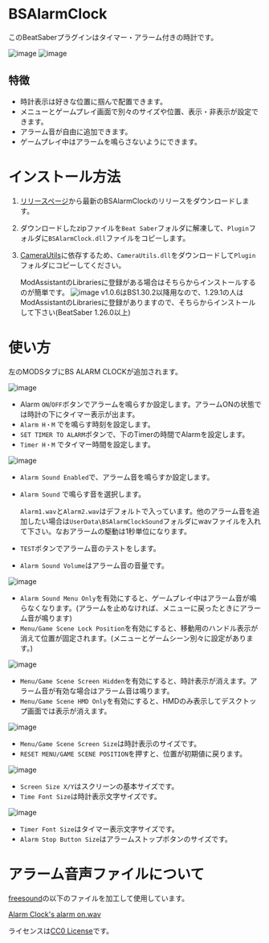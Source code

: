 # BSAlarmClock
このBeatSaberプラグインはタイマー・アラーム付きの時計です。

![image](https://github.com/rynan4818/BSAlarmClock/assets/14249877/bf26582b-de79-44f2-abfe-aecbda334a32)
![image](https://github.com/rynan4818/BSAlarmClock/assets/14249877/9b6bda56-13ad-441c-befe-a498b2d69c20)

## 特徴
* 時計表示は好きな位置に掴んで配置できます。
* メニューとゲームプレイ画面で別々のサイズや位置、表示・非表示が設定できます。
* アラーム音が自由に追加できます。
* ゲームプレイ中はアラームを鳴らさないようにできます。

# インストール方法
1. [リリースページ](https://github.com/rynan4818/BSAlarmClock/releases)から最新のBSAlarmClockのリリースをダウンロードします。
2. ダウンロードしたzipファイルを`Beat Saber`フォルダに解凍して、`Plugin`フォルダに`BSAlarmClock.dll`ファイルをコピーします。
3. [CameraUtils](https://github.com/Reezonate/CameraUtils)に依存するため、`CameraUtils.dll`をダウンロードして`Plugin`フォルダにコピーしてください。

    ModAssistantのLibrariesに登録がある場合はそちらからインストールするのが簡単です。
    ![image](https://user-images.githubusercontent.com/14249877/222885321-0d0a2b5b-ccaf-4868-86e9-8d77ca375d38.png)
    v1.0.6はBS1.30.2以降用なので、1.29.1の人はModAssistantのLibrariesに登録がありますので、そちらからインストールして下さい(BeatSaber 1.26.0以上)

# 使い方
左のMODSタブにBS ALARM CLOCKが追加されます。

![image](https://github.com/rynan4818/BSAlarmClock/assets/14249877/1c032287-51cb-4c2a-85c3-f4a74e7a9607)

* Alarm `ON`/`OFF`ボタンでアラームを鳴らすか設定します。アラームONの状態では時計の下にタイマー表示が出ます。
* `Alarm H・M` でを鳴らす時刻を設定します。
* `SET TIMER TO ALARM`ボタンで、下のTimerの時間でAlarmを設定します。
* `Timer H・M` でタイマー時間を設定します。

![image](https://github.com/rynan4818/BSAlarmClock/assets/14249877/638c1a1e-8e5f-4707-8272-67db6bfcfd99)

* `Alarm Sound Enabled`で、アラーム音を鳴らすか設定します。
* `Alarm Sound` で鳴らす音を選択します。

    `Alarm1.wav`と`Alarm2.wav`はデフォルトで入っています。他のアラーム音を追加したい場合は`UserData\BSAlarmClockSound`フォルダにwavファイルを入れて下さい。なおアラームの駆動は1秒単位になります。
* `TEST`ボタンでアラーム音のテストをします。
* `Alarm Sound Volume`はアラーム音の音量です。

![image](https://github.com/rynan4818/BSAlarmClock/assets/14249877/9f396095-a393-4637-8219-3f4951498d4a)

* `Alarm Sound Menu Only`を有効にすると、ゲームプレイ中はアラーム音が鳴らなくなります。(アラームを止めなければ、メニューに戻ったときにアラーム音が鳴ります)
* `Menu/Game Scene Lock Position`を有効にすると、移動用のハンドル表示が消えて位置が固定されます。(メニューとゲームシーン別々に設定があります。)

![image](https://github.com/rynan4818/BSAlarmClock/assets/14249877/ea193471-a9cb-408c-af14-6e43ff881476)

* `Menu/Game Scene Screen Hidden`を有効にすると、時計表示が消えます。アラーム音が有効な場合はアラーム音は鳴ります。
* `Menu/Game Scene HMD Only`を有効にすると、HMDのみ表示してデスクトップ画面では表示が消えます。

![image](https://github.com/rynan4818/BSAlarmClock/assets/14249877/912015d8-a3a8-47d0-8e71-955fd3b34d70)

* `Menu/Game Scene Screen Size`は時計表示のサイズです。
* `RESET MENU/GAME SCENE POSITION`を押すと、位置が初期値に戻ります。

![image](https://github.com/rynan4818/BSAlarmClock/assets/14249877/1c715885-c505-4e3e-97b9-cdd57a01964c)

* `Screen Size X/Y`はスクリーンの基本サイズです。
* `Time Font Size`は時計表示文字サイズです。

![image](https://github.com/rynan4818/BSAlarmClock/assets/14249877/70f59111-20c1-44ab-bc51-5bc85465b3ba)

* `Timer Font Size`はタイマー表示文字サイズです。
* `Alarm Stop Button Size`はアラームストップボタンのサイズです。

# アラーム音声ファイルについて
[freesound](https://freesound.org/)の以下のファイルを加工して使用しています。

[Alarm Clock's alarm on.wav](https://freesound.org/people/PlayPauseAndRewind/sounds/120526/)

ライセンスは[CC0 License](https://creativecommons.org/publicdomain/zero/1.0/)です。
